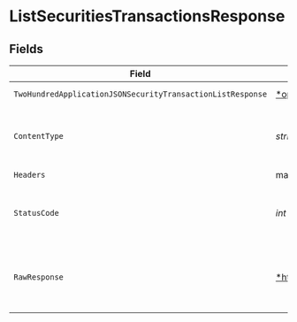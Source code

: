 # ListSecuritiesTransactionsResponse


## Fields

| Field                                                                                                                                                                | Type                                                                                                                                                                 | Required                                                                                                                                                             | Description                                                                                                                                                          |
| -------------------------------------------------------------------------------------------------------------------------------------------------------------------- | -------------------------------------------------------------------------------------------------------------------------------------------------------------------- | -------------------------------------------------------------------------------------------------------------------------------------------------------------------- | -------------------------------------------------------------------------------------------------------------------------------------------------------------------- |
| `TwoHundredApplicationJSONSecurityTransactionListResponse`                                                                                                           | [*operations.ListSecuritiesTransactionsSecurityTransactionListResponse](../../../pkg/models/operations/listsecuritiestransactionssecuritytransactionlistresponse.md) | :heavy_minus_sign:                                                                                                                                                   | Securities Transactions                                                                                                                                              |
| `ContentType`                                                                                                                                                        | *string*                                                                                                                                                             | :heavy_check_mark:                                                                                                                                                   | HTTP response content type for this operation                                                                                                                        |
| `Headers`                                                                                                                                                            | map[string][]*string*                                                                                                                                                | :heavy_check_mark:                                                                                                                                                   | N/A                                                                                                                                                                  |
| `StatusCode`                                                                                                                                                         | *int*                                                                                                                                                                | :heavy_check_mark:                                                                                                                                                   | HTTP response status code for this operation                                                                                                                         |
| `RawResponse`                                                                                                                                                        | [*http.Response](https://pkg.go.dev/net/http#Response)                                                                                                               | :heavy_check_mark:                                                                                                                                                   | Raw HTTP response; suitable for custom response parsing                                                                                                              |